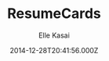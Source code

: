 ---
title: ResumeCards
github: https://github.com/ellekasai/resumecards/
demo: https://ellekasai.github.io/resumecards/
author: Elle Kasai
ssg:
  - Jekyll
cms:
  - Markdown
date: 2014-12-28T20:41:56.000Z
description: >-
  A Markdown based resume generator. It looks great on mobile/desktop and can be
  saved as PDF.
draft: true
publish_date: '2014-12-28T20:41:56Z'
update_date: '2018-07-16T06:12:46Z'
github_star: 724
github_fork: 236
---